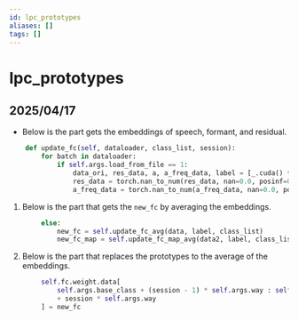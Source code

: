 ```yaml
---
id: lpc_prototypes
aliases: []
tags: []
---
```


# lpc_prototypes

## 2025/04/17
- Below is the part gets the embeddings of speech, formant, and residual.
```python helper.py replace_fc
    def update_fc(self, dataloader, class_list, session):
        for batch in dataloader:
            if self.args.load_from_file == 1:
                data_ori, res_data, a, a_freq_data, label = [_.cuda() for _ in batch]
                res_data = torch.nan_to_num(res_data, nan=0.0, posinf=0, neginf=0)
                a_freq_data = torch.nan_to_num(a_freq_data, nan=0.0, posinf=0, neginf=0)
```
1. Below is the part that gets the `new_fc` by averaging the embeddings.
```python replace_fc
        else:
            new_fc = self.update_fc_avg(data, label, class_list)
            new_fc_map = self.update_fc_map_avg(data2, label, class_list)
```
2. Below is the part that replaces the prototypes to the average of the embeddings.
```python replace_fc
        self.fc.weight.data[
            self.args.base_class + (session - 1) * self.args.way : self.args.base_class
            + session * self.args.way
        ] = new_fc
```
